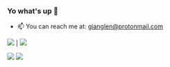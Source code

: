 ### Yo what's up 👋

- 📫 You can reach me at: gianglen@protonmail.com


![](https://github-readme-stats.vercel.app/api?username=netgian&show_icons=true&theme=tokyonight)  |  ![](https://github-readme-stats.vercel.app/api/top-langs/?username=netgian&show_icons=true&theme=tokyonight&layout=compact&langs_count=8)


<p float="left">
  <img src="https://github-readme-stats.vercel.app/api?username=netgian&show_icons=true&theme=tokyonight">
  <img src="https://github-readme-stats.vercel.app/api/top-langs/?username=netgian&show_icons=true&theme=tokyonight&layout=compact&langs_count=8">
</p>

